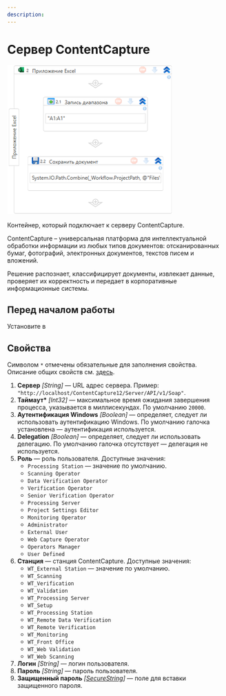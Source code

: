 ```yaml
---
description: 
---
```


# Сервер ContentCapture

![](<../../../.gitbook/assets1/excel-workbook-1.png>)

Контейнер, который подключает к серверу ContentCapture.

ContentCapture – универсальная платформа для интеллектуальной обработки информации из любых типов документов: отсканированных бумаг, фотографий, электронных документов, текстов писем и вложений.

Решение распознает, классифицирует документы, извлекает данные, проверяет их корректность и передает в корпоративные информационные системы. 

## Перед началом работы

Установите в 

## Свойства

Символом `*` отмечены обязательные для заполнения свойства. Описание общих свойств см. [здесь](https://docs.primo-rpa.ru/primo-rpa/primo-studio/process/elements#svoistva-elementa).

1. **Сервер** *[String]* — URL адрес сервера. Пример: `"http://localhost/ContentCapture12/Server/API/v1/Soap"`.
1. **Таймаут\*** *[Int32]* — максимальное время ожидания завершения процесса, указывается в миллисекундах. По умолчанию `20000`.
1. **Аутентификация Windows** *[Boolean]* — определяет, следует ли использовать аутентификацию Windows. По умолчанию галочка установлена — аутентификация используется.
1. **Delegation** *[Boolean]* — определяет, следует ли использовать делегацию. По умолчанию галочка отсутствует — делегация не используется.
1. **Роль** — роль пользователя. Доступные значения:
   * `Processing Station` — значение по умолчанию.
   * `Scanning Operator`
   * `Data Verification Operator`
   * `Verification Operator`
   * `Senior Verification Operator`
   * `Processing Server`
   * `Project Settings Editor`
   * `Monitoring Operator`
   * `Administrator`
   * `External User`
   * `Web Capture Operator`
   * `Operators Manager`
   * `User Defined`
1. **Станция** — станция ContentCapture. Доступные значения:
   * `WT_External Station` — значение по умолчанию.
   * `WT_Scanning`
   * `WT_Verification`
   * `WT_Validation`
   * `WT_Processing Server`
   * `WT_Setup`
   * `WT_Processing Station`
   * `WT_Remote Data Verification`
   * `WT_Remote Verification`
   * `WT_Monitoring`
   * `WT_Front Office`
   * `WT_Web Validation`
   * `WT_Web Scanning`
1. **Логин** *[String]* — логин пользователя.
1. **Пароль** *[String]* — пароль пользователя.
1. **Защищенный пароль** *[[SecureString](https://learn.microsoft.com/ru-ru/dotnet/api/system.security.securestring?view=net-5.0)]* — поле для вставки защищенного пароля.

